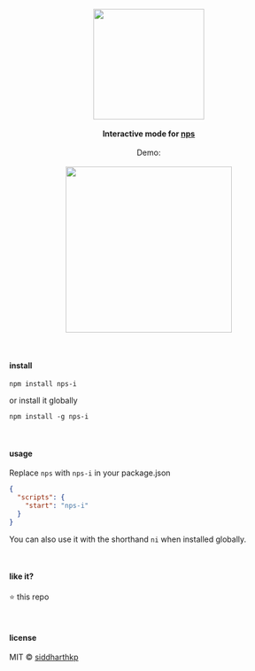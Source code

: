 <p align="center">
  <img src="https://78.media.tumblr.com/240d51485c042ab5bed754294ad020c6/tumblr_msz10zJc751svwlszo2_500.gif" height="200px"/>
  <br><br>
  <b>Interactive mode for <a target="_blank" href="https://github.com/kentcdodds/nps">nps</a></b>
  <br><br>
  Demo:
  <br><br>
  <a target="_blank" href="https://twitter.com/siddharthkp/status/1007325679543816192"><img src="https://user-images.githubusercontent.com/1863771/41420782-e0549988-7012-11e8-93c5-6f87019d08ef.png" height="300px"/></a>
</p>

&nbsp;

#### install

```
npm install nps-i
```

or install it globally

```
npm install -g nps-i
```

&nbsp;

#### usage

Replace `nps` with `nps-i` in your package.json

```json
{
  "scripts": {
    "start": "nps-i"
  }
}
```

You can also use it with the shorthand `ni` when installed globally.

&nbsp;

#### like it?

:star: this repo

&nbsp;

#### license

MIT © [siddharthkp](https://github.com/siddharthkp)
